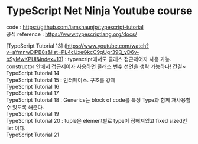 # TypeScript Net Ninja Youtube course

code : https://github.com/iamshaunjp/typescript-tutorial  
공식 reference : https://www.typescriptlang.org/docs/  

[TypeScript Tutorial 13] (https://www.youtube.com/watch?v=aYmnwDlPB8s&list=PL4cUxeGkcC9gUgr39Q_yD6v-bSyMwKPUI&index=13) :  typescript에서도 클래스 접근제어자 사용 가능. constructor 안에서 접근제어자 사용하면 클래스 변수 선언을 생략 가능하다! 간결~  
TypeScript Tutorial 14  
TypeScript Tutorial 15 : 인터페이스. 구조를 강제  
TypeScript Tutorial 16  
TypeScript Tutorial 17  
TypeScript Tutorial 18 : Generics는 block of code를 특정 Type과 함께 재사용할 수 있도록 해준다.  
TypeScript Tutorial 19  
TypeScript Tutorial 20 : tuple은 element별로 type이 정해져있고 fixed sized인  list 이다.  
TypeScript Tutorial 21  


